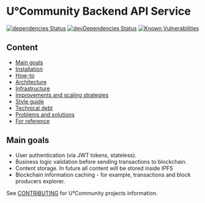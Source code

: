 # U°Community Backend API Service

[![dependencies Status](https://david-dm.org/UOSnetwork/ucom.backend/status.svg)](https://david-dm.org/UOSnetwork/ucom.backend) 
[![devDependencies Status](https://david-dm.org/UOSnetwork/ucom.backend/dev-status.svg)](https://david-dm.org/UOSnetwork/ucom.backend?type=dev)
[![Known Vulnerabilities](https://snyk.io/test/github/vladimirice/ucom.backend/badge.svg)](https://snyk.io/test/github/vladimirice/ucom.backend)

## Content
* [Main goals](#main-goals)
* [Installation](documentation/INSTALLATION.md)
* [How-to](documentation/HOW_TO.md)
* [Architecture](documentation/ARCHITECTURE.md)
* [Infrastructure](documentation/INFRASTRUCTURE.md)
* [Improvements and scaling strategies](documentation/IMPROVEMENTS_AND_SCALING_STRATEGIES.md)
* [Style guide](documentation/STYLE_GUIDE.md)
* [Technical debt](documentation/TECHNICAL_DEBT.md)
* [Problems and solutions](documentation/PROBLEMS_AND_SOLUTIONS.md)
* [For reference](documentation/FOR_REFERENCE.md)

## Main goals

* User authentication (via JWT tokens, stateless).
* Business logic validation before sending transactions to blockchain.
* Content storage. In future all content will be stored inside IPFS
* Blockchain information caching - for example, transactions and block producers explorer.


See [CONTRIBUTING](../../../uos.docs/blob/master/CONTRIBUTING.md) for U°Community projects information.
